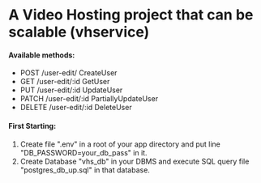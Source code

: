 # A Video Hosting project that can be scalable (vhservice)

#### Available methods:
* POST      /user-edit/       CreateUser
* GET       /user-edit/:id    GetUser
* PUT       /user-edit/:id    UpdateUser
* PATCH     /user-edit/:id    PartiallyUpdateUser
* DELETE    /user-edit/:id    DeleteUser

#### First Starting:
1. Create file ".env" in a root of your app directory and put line "DB_PASSWORD=your_db_pass" in it.
2. Create Database "vhs_db" in your DBMS and execute SQL query file "postgres_db_up.sql" in that database.

